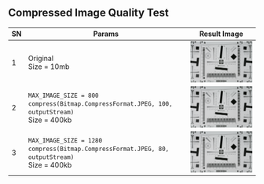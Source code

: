 ## Compressed Image Quality Test

| SN | Params | Result Image |
| --- | --- | --- |
| 1 | Original <br/> Size = 10mb | <img src="/Image-Quality-Test/assets/canon_eos5d.jpeg" width="450" title="hover text"> |
| 2 | `MAX_IMAGE_SIZE = 800 compress(Bitmap.CompressFormat.JPEG, 100, outputStream)`<br/> Size = 400kb| <img src="/Image-Quality-Test/assets/canon_eos5d.jpeg" width="450" title="hover text"> |
| 3 | `MAX_IMAGE_SIZE = 1280 compress(Bitmap.CompressFormat.JPEG, 80, outputStream)`<br/> Size = 400kb| <img src="/Image-Quality-Test/assets/canon_eos5d.jpeg" width="450" title="hover text"> |


